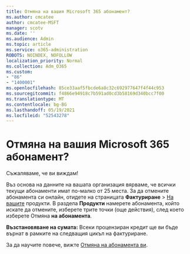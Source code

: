 ```yaml
---
title: Отмяна на вашия Microsoft 365 абонамент?
ms.author: cmcatee
author: cmcatee-MSFT
manager: scotv
ms.date: ''
ms.audience: Admin
ms.topic: article
ms.service: o365-administration
ROBOTS: NOINDEX, NOFOLLOW
localization_priority: Normal
ms.collection: Adm_O365
ms.custom:
- "86"
- "1400001"
ms.openlocfilehash: 85ce33aaf5fbcde6a8c32c692977647f4f44c953
ms.sourcegitcommit: f4866e94918c7b591ad0cd3b58169d340bcc7f00
ms.translationtype: MT
ms.contentlocale: bg-BG
ms.lasthandoff: 05/19/2021
ms.locfileid: "52543278"
---
```

# <a name="canceling-your-microsoft-365-subscription"></a>Отмяна на вашия Microsoft 365 абонамент?

Съжаляваме, че ви виждам!
  
Въз основа на данните на вашата организация вярваме, че всички текущи абонаменти имат по-малко от 25 места. За да отмените абонамента си онлайн, отидете на страницата **Фактуриране** \> [На вашите](https://go.microsoft.com/fwlink/p/?linkid=842054) продукти. В раздела **Продукти** намерете абонамента, който искате да отмените, изберете трите точки (още действия), след което изберете Отмяна **на абонамента**.
  
**Възстановяване на сумата:** Всеки процензиран кредит ще ви бъде върнат в рамките на следващия цикъл на фактуриране.

За да научите повече, вижте [Отмяна на абонамента ви](/microsoft-365/commerce/subscriptions/cancel-your-subscription).